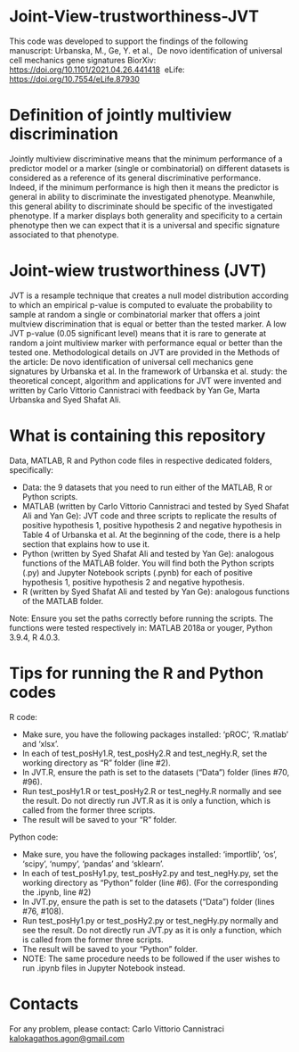 # Joint-View-trustworthiness-JVT
This code was developed to support the findings of the following manuscript:
Urbanska, M., Ge, Y. et al.,  De novo identification of universal cell mechanics gene signatures
BiorXiv: https://doi.org/10.1101/2021.04.26.441418   eLife: https://doi.org/10.7554/eLife.87930 

# Definition of jointly multiview discrimination
Jointly multiview discriminative means that the minimum performance of a predictor model or a marker (single or combinatorial) on different datasets is considered as a reference of its general discriminative performance. Indeed, if the minimum performance is high then it means the predictor is general in ability to discriminate the investigated phenotype. Meanwhile, this general ability to discriminate should be specific of the investigated phenotype. If a marker displays both generality and specificity to a certain phenotype then we can expect that it is a universal and specific signature associated to that phenotype. 

# Joint-wiew trustworthiness (JVT)
JVT is a resample technique that creates a null model distribution according to which an empirical p-value is computed to evaluate the probability to sample at random a single or combinatorial marker that offers a joint multview discrimination that is equal or better than the tested marker. A low JVT p-value (0.05 significant level) means that it is rare to generate at random a joint multiview marker with performance equal or better than the tested one. 
Methodological details on JVT are provided in the Methods of the article: De novo identification of universal cell mechanics gene signatures by Urbanska et al. 
In the framework of Urbanska et al. study: the theoretical concept, algorithm and applications for JVT were invented and written by Carlo Vittorio Cannistraci with feedback by Yan Ge, Marta Urbanska and Syed Shafat Ali. 

# What is containing this repository
Data, MATLAB, R and Python code files in respective dedicated folders, specifically:
+ Data: the 9 datasets that you need to run either of the MATLAB, R or Python scripts.
+ MATLAB (written by Carlo Vittorio Cannistraci and tested by Syed Shafat Ali and Yan Ge): JVT code and three scripts to replicate the results of positive hypothesis 1, positive hypothesis 2 and negative hypothesis in Table 4 of Urbanska et al. At the beginning of the code, there is a help section that explains how to use it.
+ Python (written by Syed Shafat Ali and tested by Yan Ge): analogous functions of the MATLAB folder. You will find both the Python scripts (.py) and Jupyter Notebook scripts (.pynb) for each of positive hypothesis 1, positive hypothesis 2 and negative hypothesis.
+ R (written by Syed Shafat Ali and tested by Yan Ge): analogous functions of the MATLAB folder.

Note: Ensure you set the paths correctly before running the scripts. The functions were tested respectively in: MATLAB 2018a or youger, Python 3.9.4, R 4.0.3. 

# Tips for running the R and Python codes
R code:
+ Make sure, you have the following packages installed: ‘pROC’, ‘R.matlab’ and ‘xlsx’.
+ In each of test_posHy1.R, test_posHy2.R and test_negHy.R, set the working directory as “R” folder (line #2).
+ In JVT.R, ensure the path is set to the datasets (“Data”) folder (lines #70, #96).
+ Run test_posHy1.R or test_posHy2.R or test_negHy.R normally and see the result. Do not directly run JVT.R as it is only a function, which is called from the former three scripts.
+ The result will be saved to your “R” folder.

Python code:
+ Make sure, you have the following packages installed: ‘importlib’, ‘os’, ‘scipy’, ‘numpy’, ‘pandas’ and ‘sklearn’.
+ In each of test_posHy1.py, test_posHy2.py and test_negHy.py, set the working directory as “Python” folder (line #6). (For the corresponding the .ipynb, line #2)
+ In JVT.py, ensure the path is set to the datasets (“Data”) folder (lines #76, #108).
+ Run test_posHy1.py or test_posHy2.py or test_negHy.py normally and see the result. Do not directly run JVT.py as it is only a function, which is called from the former three scripts.
+ The result will be saved to your “Python” folder.
+ NOTE: The same procedure needs to be followed if the user wishes to run .ipynb files in Jupyter Notebook instead.

# Contacts
For any problem, please contact:
Carlo Vittorio Cannistraci kalokagathos.agon@gmail.com


